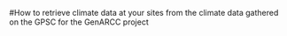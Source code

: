 #How to retrieve climate data at your sites from the climate data gathered on the GPSC for the GenARCC project

